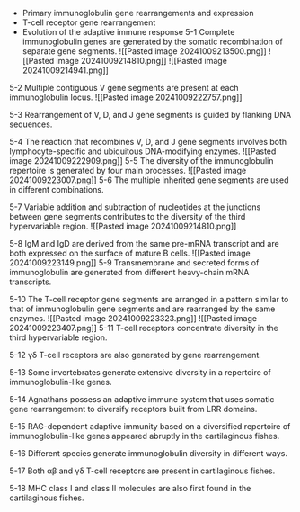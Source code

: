 - Primary immunoglobulin gene rearrangements and expression
- T-cell receptor gene rearrangement
- Evolution of the adaptive immune response
5-1 Complete immunoglobulin genes are generated by the somatic recombination of separate gene segments.
![[Pasted image 20241009213500.png]]
![[Pasted image 20241009214810.png]]
![[Pasted image 20241009214941.png]]

5-2 Multiple contiguous V gene segments are present at each immunoglobulin locus.
![[Pasted image 20241009222757.png]]


5-3 Rearrangement of V, D, and J gene segments is guided by flanking DNA sequences.

5-4 The reaction that recombines V, D, and J gene segments involves both lymphocyte-specific and ubiquitous DNA-modifying enzymes.
![[Pasted image 20241009222909.png]]
5-5 The diversity of the immunoglobulin repertoire is generated by four main processes.
![[Pasted image 20241009223007.png]]
5-6 The multiple inherited gene segments are used in different combinations.

5-7 Variable addition and subtraction of nucleotides at the junctions between gene segments contributes to the diversity of the third hypervariable region.
![[Pasted image 20241009214810.png]]

5-8 IgM and IgD are derived from the same pre-mRNA transcript and are both expressed on the surface of mature B cells.
![[Pasted image 20241009223149.png]]
5-9 Transmembrane and secreted forms of immunoglobulin are generated from different heavy-chain mRNA transcripts.

5-10 The T-cell receptor gene segments are arranged in a pattern similar to that of immunoglobulin gene segments and are rearranged by the same enzymes.
![[Pasted image 20241009223323.png]]
![[Pasted image 20241009223407.png]]
5-11 T-cell receptors concentrate diversity in the third hypervariable region.

5-12 γδ T-cell receptors are also generated by gene rearrangement.

5-13 Some invertebrates generate extensive diversity in a repertoire of immunoglobulin-like genes.

5-14 Agnathans possess an adaptive immune system that uses somatic gene rearrangement to diversify receptors built from LRR domains.

5-15 RAG-dependent adaptive immunity based on a diversified repertoire of immunoglobulin-like genes appeared abruptly in the cartilaginous fishes.

5-16 Different species generate immunoglobulin diversity in different ways.

5-17 Both αβ and γδ T-cell receptors are present in cartilaginous fishes.

5-18 MHC class I and class II molecules are also first found in the cartilaginous fishes.